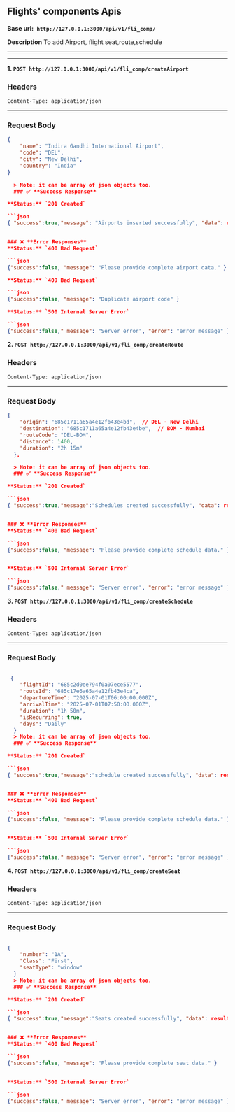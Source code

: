 ## **Flights' components Apis**

**Base url:` http://127.0.0.1:3000/api/v1/fli_comp/`**

**Description**
To add Airport, flight seat,route,schedule

---

---

**1. `POST http://127.0.0.1:3000/api/v1/fli_comp/createAirport`**

### **Headers**

```
Content-Type: application/json
```

---

### **Request Body**

````json
{
    "name": "Indira Gandhi International Airport",
    "code": "DEL",
    "city": "New Delhi",
    "country": "India"
}

  > Note: it can be array of json objects too.
  ### ✅ **Success Response**

**Status:** `201 Created`

```json
{ "success":true,"message": "Airports inserted successfully", "data": result}


### ❌ **Error Responses**
**Status:** `400 Bad Request`

```json
{"success":false, "message": "Please provide complete airport data." }

**Status:** `409 Bad Request`

```json
{"success":false, "message": "Duplicate airport code" }

**Status:** `500 Internal Server Error`

```json
{"success":false," message": "Server error", "error": "error message" }
````

**2. `POST http://127.0.0.1:3000/api/v1/fli_comp/createRoute`**

### **Headers**

```
Content-Type: application/json
```

---

### **Request Body**

````json
{
    "origin": "685c1711a65a4e12fb43e4bd",  // DEL - New Delhi
    "destination": "685c1711a65a4e12fb43e4be",  // BOM - Mumbai
    "routeCode": "DEL-BOM",
    "distance": 1400,
    "duration": "2h 15m"
  },

  > Note: it can be array of json objects too.
  ### ✅ **Success Response**

**Status:** `201 Created`

```json
{ "success":true,"message":"Schedules created successfully", "data": result}


### ❌ **Error Responses**
**Status:** `400 Bad Request`

```json
{"success":false, "message": "Please provide complete schedule data." }


**Status:** `500 Internal Server Error`

```json
{"success":false," message": "Server error", "error": "error message" }
````

**3. `POST http://127.0.0.1:3000/api/v1/fli_comp/createSchedule`**

### **Headers**

```
Content-Type: application/json
```

---

### **Request Body**

````json

 {
    "flightId": "685c2d0ee794f0a07ece5577",
    "routeId": "685c17e6a65a4e12fb43e4ca",
    "departureTime": "2025-07-01T06:00:00.000Z",
    "arrivalTime": "2025-07-01T07:50:00.000Z",
    "duration": "1h 50m",
    "isRecurring": true,
    "days": "Daily"
  }
  > Note: it can be array of json objects too.
  ### ✅ **Success Response**

**Status:** `201 Created`

```json
{ "success":true,"message":"schedule created successfully", "data": result}


### ❌ **Error Responses**
**Status:** `400 Bad Request`

```json
{"success":false, "message": "Please provide complete schedule data." }


**Status:** `500 Internal Server Error`

```json
{"success":false," message": "Server error", "error": "error message" }
````

**4. `POST http://127.0.0.1:3000/api/v1/fli_comp/createSeat`**

### **Headers**

```
Content-Type: application/json
```

---

### **Request Body**

````json

{
    "number": "1A",
    "Class": "First",
    "seatType": "window"
  }
  > Note: it can be array of json objects too.
  ### ✅ **Success Response**

**Status:** `201 Created`

```json
{ "success":true,"message":"Seats created successfully", "data": result}


### ❌ **Error Responses**
**Status:** `400 Bad Request`

```json
{"success":false, "message": "Please provide complete seat data." }


**Status:** `500 Internal Server Error`

```json
{"success":false," message": "Server error", "error": "error message" }
````
